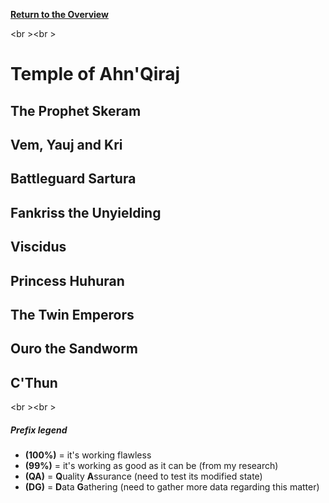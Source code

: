 <b><a href="https://github.com/MOUZU/BigWigs"> Return to the Overview </a></b>

<br \><br \>
# Temple of Ahn'Qiraj

## The Prophet Skeram

## Vem, Yauj and Kri

## Battleguard Sartura

## Fankriss the Unyielding

## Viscidus

## Princess Huhuran

## The Twin Emperors

## Ouro the Sandworm

## C'Thun

<br \><br \>
##### Prefix legend
- <b>(100%)</b>  = it's working flawless
- <b>(99%)</b>   = it's working as good as it can be (from my research)
- <b>(QA)</b>    = <b>Q</b>uality <b>A</b>ssurance (need to test its modified state)
- <b>(DG)</b>    = <b>D</b>ata <b>G</b>athering (need to gather more data regarding this matter)
